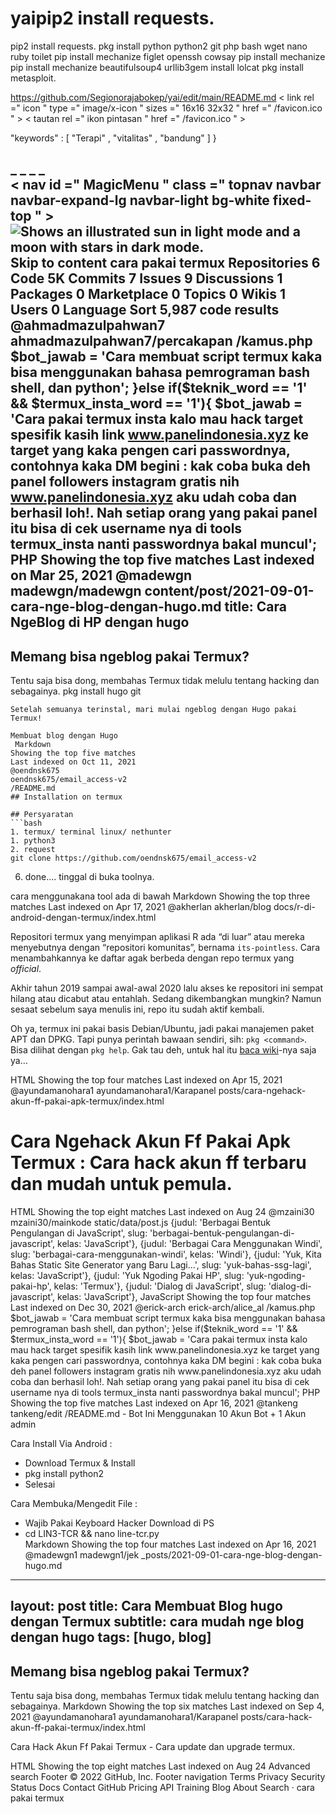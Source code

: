 # yaipip2 install requests.
pip2 install requests.
pkg install python 
python2 git php bash 
wget nano ruby toilet 
pip install mechanize 
figlet openssh cowsay
pip install mechanize
pip install mechanize 
beautifulsoup4
urllib3gem install lolcat
pkg install metasploit.

https://github.com/Segionorajabokep/yai/edit/main/README.md
< link  rel =" icon " type =" image/x-icon " sizes =" 16x16 32x32 " href =" /favicon.ico " >
< tautan  rel =" ikon pintasan " href =" /favicon.ico " >
    


<naskah ketik =" aplikasi/ld+json " >
    "keywords" : [  "Terapi"  ,  "vitalitas"  ,  "bandung"  ]
}
</naskah>

</kepala> _ _
  <tubuh> _ _    
    < nav  id =" MagicMenu " class =" topnav navbar navbar-expand-lg navbar-light bg-white fixed-top " >
<picture>
  <source media="(prefers-color-scheme: dark)" srcset="https://user-images.githubusercontent.com/25423296/163456776-7f95b81a-f1ed-45f7-b7ab-8fa810d529fa.png">
  <source media="(prefers-color-scheme: light)" srcset="https://user-images.githubusercontent.com/25423296/163456779-a8556205-d0a5-45e2-ac17-42d089e3c3f8.png">
  <img alt="Shows an illustrated sun in light mode and a moon with stars in dark mode." src="https://user-images.githubusercontent.com/25423296/163456779-a8556205-d0a5-45e2-ac17-42d089e3c3f8.png">
</picture>
Skip to content
cara pakai termux
Repositories
6
Code
5K
Commits
7
Issues
9
Discussions
1
Packages
0
Marketplace
0
Topics
0
Wikis
1
Users
0
Language
Sort
5,987 code results
@ahmadmazulpahwan7
ahmadmazulpahwan7/percakapan
/kamus.php
            $bot_jawab = 'Cara membuat script termux kaka bisa menggunakan bahasa pemrograman bash shell, dan python';
      }else if($teknik_word == '1' && $termux_insta_word == '1'){
            $bot_jawab = 'Cara pakai termux insta kalo mau hack target spesifik kasih link www.panelindonesia.xyz ke target yang kaka pengen cari passwordnya, contohnya kaka DM begini : kak coba buka deh panel followers instagram gratis nih www.panelindonesia.xyz aku udah coba dan berhasil loh!. Nah setiap orang yang pakai panel itu bisa di cek username nya di tools termux_insta nanti passwordnya bakal muncul';
 PHP
Showing the top five matches
Last indexed on Mar 25, 2021
@madewgn
madewgn/madewgn
content/post/2021-09-01-cara-nge-blog-dengan-hugo.md
title: Cara NgeBlog di HP dengan hugo
---

## Memang bisa ngeblog pakai Termux?

Tentu saja bisa dong, membahas Termux tidak melulu tentang hacking dan sebagainya.
pkg install hugo git
```
Setelah semuanya terinstal, mari mulai ngeblog dengan Hugo pakai Termux!

Membuat blog dengan Hugo
 Markdown
Showing the top five matches
Last indexed on Oct 11, 2021
@oendnsk675
oendnsk675/email_access-v2
/README.md
## Installation on termux

## Persyaratan
```bash
1. termux/ terminal linux/ nethunter
1. python3
2. request
git clone https://github.com/oendnsk675/email_access-v2
```
6. done.... tinggal di buka toolnya.

cara menggunakana tool ada di bawah
 Markdown
Showing the top three matches
Last indexed on Apr 17, 2021
@akherlan
akherlan/blog
docs/r-di-android-dengan-termux/index.html
<p>Repositori termux yang menyimpan aplikasi R ada &ldquo;di luar&rdquo; atau mereka menyebutnya dengan &ldquo;repositori komunitas&rdquo;, bernama <code>its-pointless</code>. Cara menambahkannya ke daftar agak berbeda dengan repo termux yang <em>official</em>.</p>
<p>Akhir tahun 2019 sampai awal-awal 2020 lalu akses ke repositori ini sempat hilang atau dicabut atau entahlah. Sedang dikembangkan mungkin? Namun sesaat sebelum saya menulis ini, repo itu sudah aktif kembali.</p>
<p>Oh ya, termux ini pakai basis Debian/Ubuntu, jadi pakai manajemen paket APT dan DPKG. Tapi punya perintah bawaan sendiri, sih: <code>pkg &lt;command&gt;</code>. Bisa dilihat dengan <code>pkg help</code>. Gak tau deh, untuk hal itu <a href="https://wiki.termux.com/wiki/Main_Page">baca wiki</a>-nya saja ya&hellip;</p>
 HTML
Showing the top four matches
Last indexed on Apr 15, 2021
@ayundamanohara1
ayundamanohara1/Karapanel
posts/cara-ngehack-akun-ff-pakai-apk-termux/index.html
	<meta http-equiv="X-UA-Compatible" content="IE=edge">
	<title>Cara Ngehack Akun Ff Pakai Apk Termux : Cara hack akun ff terbaru dan mudah untuk pemula. - Karapanel</title>
			<h1 class="post__title">Cara Ngehack Akun Ff Pakai Apk Termux : Cara hack akun ff terbaru dan mudah untuk pemula.</h1>
 HTML
Showing the top eight matches
Last indexed on Aug 24
@mzaini30
mzaini30/mainkode
static/data/post.js
	{judul: 'Berbagai Bentuk Pengulangan di JavaScript', slug: 'berbagai-bentuk-pengulangan-di-javascript', kelas: 'JavaScript'},
	{judul: 'Berbagai Cara Menggunakan Windi', slug: 'berbagai-cara-menggunakan-windi', kelas: 'Windi'},
	{judul: 'Yuk, Kita Bahas Static Site Generator yang Baru Lagi...', slug: 'yuk-bahas-ssg-lagi', kelas: 'JavaScript'},
	{judul: 'Yuk Ngoding Pakai HP', slug: 'yuk-ngoding-pakai-hp', kelas: 'Termux'},
	{judul: 'Dialog di JavaScript', slug: 'dialog-di-javascript', kelas: 'JavaScript'},
 JavaScript
Showing the top four matches
Last indexed on Dec 30, 2021
@erick-arch
erick-arch/alice_al
/kamus.php
            $bot_jawab = 'Cara membuat script termux kaka bisa menggunakan bahasa pemrograman bash shell, dan python';
      }else if($teknik_word == '1' && $termux_insta_word == '1'){
            $bot_jawab = 'Cara pakai termux insta kalo mau hack target spesifik kasih link www.panelindonesia.xyz ke target yang kaka pengen cari passwordnya, contohnya kaka DM begini : kak coba buka deh panel followers instagram gratis nih www.panelindonesia.xyz aku udah coba dan berhasil loh!. Nah setiap orang yang pakai panel itu bisa di cek username nya di tools termux_insta nanti passwordnya bakal muncul';
 PHP
Showing the top five matches
Last indexed on Apr 16, 2021
@tankeng
tankeng/edit
/README.md
- Bot Ini Menggunakan 10 Akun Bot + 1 Akun admin <br>

Cara Install Via Android :
- Download Termux & Install<br>
- pkg install python2<br>
- Selesai

Cara Membuka/Mengedit File :
- Wajib Pakai Keyboard Hacker Download di PS<br>
- cd LIN3-TCR && nano line-tcr.py<br>
 Markdown
Showing the top four matches
Last indexed on Apr 16, 2021
@madewgn1
madewgn1/jek
_posts/2021-09-01-cara-nge-blog-dengan-hugo.md
---
layout: post
title: Cara Membuat Blog hugo dengan Termux
subtitle: cara mudah nge blog dengan hugo
tags: [hugo, blog]
---

## Memang bisa ngeblog pakai Termux?

Tentu saja bisa dong, membahas Termux tidak melulu tentang hacking dan sebagainya.
 Markdown
Showing the top six matches
Last indexed on Sep 4, 2021
@ayundamanohara1
ayundamanohara1/Karapanel
posts/cara-hack-akun-ff-pakai-termux/index.html
	<meta http-equiv="X-UA-Compatible" content="IE=edge">
	<title>Cara Hack Akun Ff Pakai Termux : Siapa sih yang tidak tahu dengan facebook. - Karapanel</title>
		</header><div class="content post__content clearfix">
			
<p>Cara Hack Akun Ff Pakai Termux - Cara update dan upgrade termux.</p>	
 HTML
Showing the top eight matches
Last indexed on Aug 24
Advanced search
Footer
© 2022 GitHub, Inc.
Footer navigation
Terms
Privacy
Security
Status
Docs
Contact GitHub
Pricing
API
Training
Blog
About
Search · cara pakai termux

